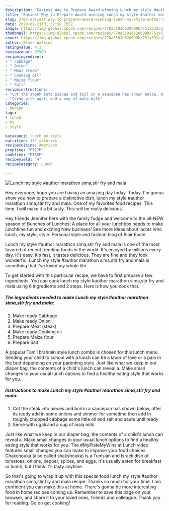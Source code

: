 ```yaml
---
description: "Easiest Way to Prepare Award-winning Lunch my style #author marathon sima,stir fry and mala"
title: "Easiest Way to Prepare Award-winning Lunch my style #author marathon sima,stir fry and mala"
slug: 3707-easiest-way-to-prepare-award-winning-lunch-my-style-author-marathon-sima-stir-fry-and-mala
date: 2020-09-21T01:32:58.755Z
image: https://img-global.cpcdn.com/recipes/770a5101b520699b/751x532cq70/lunch-my-style-author-marathon-simastir-fry-and-mala-recipe-main-photo.jpg
thumbnail: https://img-global.cpcdn.com/recipes/770a5101b520699b/751x532cq70/lunch-my-style-author-marathon-simastir-fry-and-mala-recipe-main-photo.jpg
cover: https://img-global.cpcdn.com/recipes/770a5101b520699b/751x532cq70/lunch-my-style-author-marathon-simastir-fry-and-mala-recipe-main-photo.jpg
author: Elmer Watkins
ratingvalue: 4.3
reviewcount: 37960
recipeingredient:
- " Cabbage"
- " Onion"
- " Meat steak"
- " Cooking oil"
- " Maize flour"
- " Salt"
recipeinstructions:
- "Cut the steak into pieces and boil in a saucepan has shown below, after its ready add in some onions and simmer for sometime then add in roughly chopped cabbage some little oil and salt and saute until ready"
- "Serve with ugali and a cup of mala milk"
categories:
- Recipe
tags:
- lunch
- my
- style

katakunci: lunch my style 
nutrition: 157 calories
recipecuisine: American
preptime: "PT17M"
cooktime: "PT35M"
recipeyield: "4"
recipecategory: Lunch

---
```



![Lunch my style #author marathon sima,stir fry and mala](https://img-global.cpcdn.com/recipes/770a5101b520699b/751x532cq70/lunch-my-style-author-marathon-simastir-fry-and-mala-recipe-main-photo.jpg)

Hey everyone, hope you are having an amazing day today. Today, I'm gonna show you how to prepare a distinctive dish, lunch my style #author marathon sima,stir fry and mala. One of my favorites food recipes. This time, I will make it a bit tasty. This will be really delicious.

Hey friends Jennifer here with the family fudge and welcome to the all-NEW season of Bunches of Lunches! A place for all your lunchbox needs to make lunchtime fun and exciting New business! See more ideas about ladies who lunch, my style, style. Personal style and fashion blog of Blair Eadie.

Lunch my style #author marathon sima,stir fry and mala is one of the most favored of recent trending foods in the world. It's enjoyed by millions every day. It's easy, it's fast, it tastes delicious. They are fine and they look wonderful. Lunch my style #author marathon sima,stir fry and mala is something that I've loved my whole life.


To get started with this particular recipe, we have to first prepare a few ingredients. You can cook lunch my style #author marathon sima,stir fry and mala using 6 ingredients and 2 steps. Here is how you cook that.

<!--inarticleads1-->

##### The ingredients needed to make Lunch my style #author marathon sima,stir fry and mala:

1. Make ready  Cabbage
1. Make ready  Onion
1. Prepare  Meat (steak)
1. Make ready  Cooking oil
1. Prepare  Maize flour
1. Prepare  Salt


A popular Tamil brahmin style lunch combo is chosen for this lunch menu. Sending your child to school with a lunch can be a labor of love or a pain in the butt depending on your parenting style. Just like what we keep in our diaper bag, the contents of a child&#39;s lunch can reveal a. Make small changes to your usual lunch options to find a healthy eating style that works for you. 

<!--inarticleads2-->

##### Instructions to make Lunch my style #author marathon sima,stir fry and mala:

1. Cut the steak into pieces and boil in a saucepan has shown below, after its ready add in some onions and simmer for sometime then add in roughly chopped cabbage some little oil and salt and saute until ready
1. Serve with ugali and a cup of mala milk


Just like what we keep in our diaper bag, the contents of a child&#39;s lunch can reveal a. Make small changes to your usual lunch options to find a healthy eating style that works for you. The #MyPlateMyWins at Lunch video features small changes you can make to improve your food choices. Chakchouka (also called shakshouka) is a Tunisian and Israeli dish of tomatoes, onions, pepper, spices, and eggs. It&#39;s usually eaten for breakfast or lunch, but I think it&#39;s tasty anytime. 

So that's going to wrap it up with this special food lunch my style #author marathon sima,stir fry and mala recipe. Thanks so much for your time. I am confident you can make this at home. There's gonna be more interesting food in home recipes coming up. Remember to save this page on your browser, and share it to your loved ones, friends and colleague. Thank you for reading. Go on get cooking!
